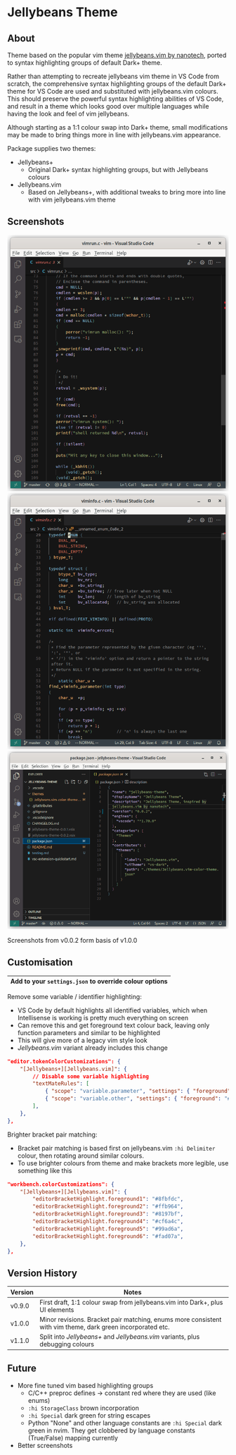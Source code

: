 # Jellybeans Theme

## About

Theme based on the popular vim theme [jellybeans.vim by
nanotech](https://github.com/nanotech/jellybeans.vim), ported to syntax
highlighting groups of default Dark+ theme.

Rather than attempting to recreate jellybeans vim theme in VS Code from scratch,
the comprehensive syntax highlighting groups of the default Dark+ theme for VS
Code are used and substituted with jellybeans.vim colours. This should preserve
the powerful syntax highlighting abilities of VS Code, and result in a theme
which looks good over multiple languages while having the look and feel of vim
jellybeans.

Although starting as a 1:1 colour swap into Dark+ theme, small modifications may
be made to bring things more in line with jellybeans.vim appearance.

Package supplies two themes:

- Jellybeans+
    - Original Dark+ syntax highlighting groups, but with Jellybeans colours
- Jellybeans.vim
    - Based on Jellybeans+, with additional tweaks to bring more into line with
      vim jellybeans.vim theme

## Screenshots

![Jellybeans.vim C code example](img/Screenshot_from_2022-08-31_18-01-22.png?raw=true "C code example")
![Jellybeans.vim C code example 2](img/Screenshot_from_2022-08-31_18-01-34.png?raw=true "C code example, 2")
![Jellybeans.vim package.json example](img/Screenshot_from_2022-08-31_17-52-58.png?raw=true "UI example - package.json")

Screenshots from v0.0.2 form basis of v1.0.0

## Customisation

| Add to your `settings.json` to override colour options |
| --- |

Remove some variable / identifier highlighting:
- VS Code by default highlights all identified variables, which when
  Intellisense is working is pretty much everything on screen
- Can remove this and get foreground text colour back, leaving only function
  parameters and similar to be highlighted
- This will give more of a legacy vim style look
- *Jellybeans.vim* variant already includes this change

```json
"editor.tokenColorCustomizations": {
    "[Jellybeans+][Jellybeans.vim]": {
        // Disable some variable highlighting
        "textMateRules": [
            { "scope": "variable.parameter", "settings": { "foreground": "#c6b6ee", "fontStyle": "", }, },
            { "scope": "variable.other", "settings": { "foreground": "#e8e8d3", "fontStyle": "", }, },
        ],
    },
},
```

Brighter bracket pair matching:
- Bracket pair matching is based first on jellybeans.vim `:hi Delimiter` colour,
  then rotating around similar colours.
- To use brighter colours from theme and make brackets more legible, use
  something like this

```json
"workbench.colorCustomizations": {
    "[Jellybeans+][Jellybeans.vim]": {
        "editorBracketHighlight.foreground1": "#8fbfdc",
        "editorBracketHighlight.foreground2": "#ffb964",
        "editorBracketHighlight.foreground3": "#8197bf",
        "editorBracketHighlight.foreground4": "#cf6a4c",
        "editorBracketHighlight.foreground5": "#99ad6a",
        "editorBracketHighlight.foreground6": "#fad07a",
    },
},
```

## Version History

| Version | Notes |
| ------- | ----- |
| v0.9.0  | First draft, 1:1 colour swap from jellybeans.vim into Dark+, plus UI elements |
| v1.0.0  | Minor revisions. Bracket pair matching, enums more consistent with vim theme, dark green incorporated etc. |
| v1.1.0  | Split into *Jellybeans+* and *Jellybeans.vim* variants, plus debugging colours |

## Future

- More fine tuned vim based highlighting groups
    - C/C++ preproc defines -> constant red where they are used (like enums)
    - `:hi StorageClass` brown incorporation
    - `:hi Special` dark green for string escapes
    - Python "None" and other language constants are `:hi Special` dark green in
      nvim. They get clobbered by language constants (True/False) mapping
      currently
- Better screenshots
